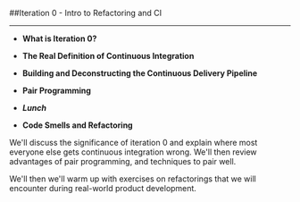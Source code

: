 <!-- .slide: data-background="resources/footer.svg" data-background-size="contain" data-background-position="bottom"  -->

##Iteration 0 - Intro to Refactoring and CI
- - -
* **What is Iteration 0?**

* **The Real Definition of Continuous Integration**

* **Building and Deconstructing the Continuous Delivery Pipeline**

* **Pair Programming**

* _**Lunch**_ <!-- .element: style="color:#5cab3d" -->

* **Code Smells and Refactoring**

<aside class="notes">
  <p>
    We'll discuss the significance of iteration 0 and explain where most everyone 
    else gets continuous integration wrong.  We'll then review advantages of 
    pair programming, and techniques to pair well.
  </p>
  <p>
    We'll then we'll warm up with exercises on refactorings that we will 
    encounter during real-world product development.
  </p>
</aside>

